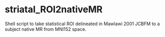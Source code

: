 # striatal_ROI2nativeMR
Shell script to take statistical ROI delineated in Mawlawi 2001 JCBFM to a subject native MR from MNI152 space.
